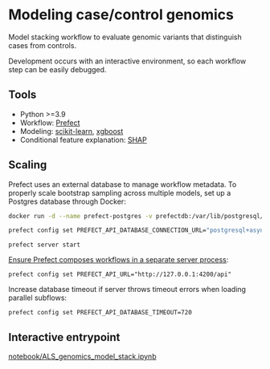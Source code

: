 # Modeling case/control genomics

Model stacking workflow to evaluate genomic variants that distinguish cases from controls.

Development occurs with an interactive environment, so each workflow step can be easily debugged.

## Tools

- Python >=3.9
- Workflow: [Prefect](https://www.prefect.io)
- Modeling: [scikit-learn](https://scikit-learn.org/), [xgboost](https://xgboost.readthedocs.io/en/stable/)
- Conditional feature explanation: [SHAP](https://shap.readthedocs.io/en/latest/example_notebooks/overviews/An%20introduction%20to%20explainable%20AI%20with%20Shapley%20values.html)

## Scaling

Prefect uses an external database to manage workflow metadata. To properly scale bootstrap sampling across multiple models, set up a Postgres database through Docker:

``` bash
docker run -d --name prefect-postgres -v prefectdb:/var/lib/postgresql/data -p 5432:5432 -e POSTGRES_USER=postgres -e POSTGRES_PASSWORD=yourTopSecretPassword -e POSTGRES_DB=prefect postgres:latest
```

``` bash
prefect config set PREFECT_API_DATABASE_CONNECTION_URL="postgresql+asyncpg://postgres:yourTopSecretPassword@localhost:5432/prefect"
```

`prefect server start`

[Ensure Prefect composes workflows in a separate server process](https://github.com/PrefectHQ/prefect/issues/6492#issuecomment-1221111132):

`prefect config set PREFECT_API_URL="http://127.0.0.1:4200/api"`

Increase database timeout if server throws timeout errors when loading parallel subflows:

`prefect config set PREFECT_API_DATABASE_TIMEOUT=720`

## Interactive entrypoint

[notebook/ALS_genomics_model_stack.ipynb](notebook/ALS_genomics_model_stack.ipynb)

